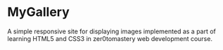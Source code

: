 # MyGallery
A simple responsive site for displaying images implemented as a part of learning HTML5 and CSS3 in zer0tomastery web development course.

